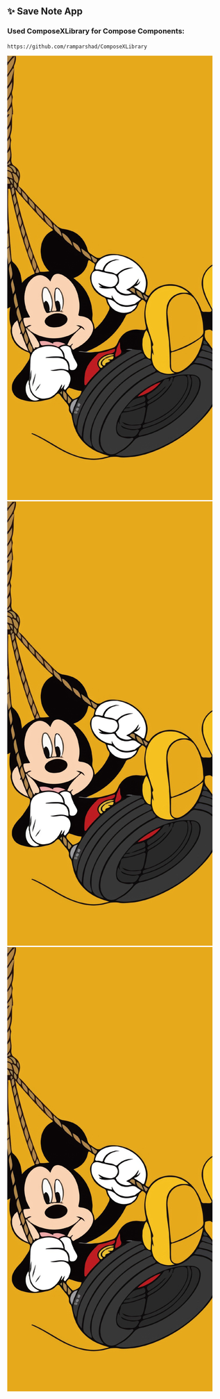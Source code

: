 ## ✨ Save Note App
### Used ComposeXLibrary for Compose Components: 
 ```
https://github.com/ramparshad/ComposeXLibrary
```


![Platform](https://github.com/ramparshad/SaveNote/blob/master/IMG_3876.JPG)
![Backend](https://github.com/ramparshad/SaveNote/blob/master/IMG_3876.JPG)
![License](https://github.com/ramparshad/SaveNote/blob/master/IMG_3876.JPG)

